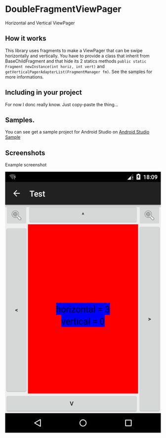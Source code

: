 # DoubleFragmentViewPager

Horizontal and Vertical ViewPager

## How it works
This library uses fragments to make a ViewPager that can be swipe horizontally and vertically.
You have to provide a class that inherit from BaseChildFragment and that hide its 2 statics methods `public static Fragment newInstance(int horiz, int vert)` and `getVerticalPagerAdapterList(FragmentManager fm)`.
See the samples for more informations.


## Including in your project
For now I donc really know.
Just copy-paste the thing...


## Samples.
You can see get a sample project for Android Studio on <a href="https://github.com/DanChaltiel/DoubleViewPagerSample">Android Studio Sample</a>

## Screenshots
Example screenshot

<img src="images/screenshot.png">

